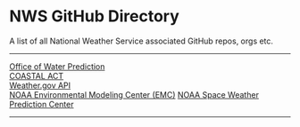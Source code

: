 # NWS GitHub Directory
A list of all National Weather Service associated GitHub repos, orgs etc.

---

[Office of Water Prediction](https://github.com/NOAA_OWP)\
[COASTAL ACT](https://github.com/CWWED)\
[Weather.gov API](https://github.com/weather-gov)\
[NOAA Environmental Modeling Center (EMC)](https://github.com/NOAA-EMC)
[NOAA Space Weather Prediction Center](https://github.com/NOAA-SWPC/SWIO)

---
